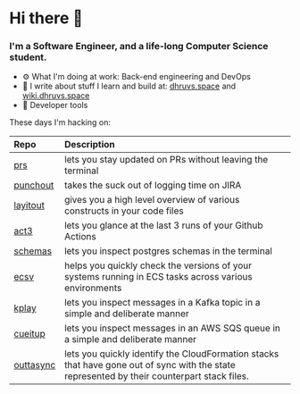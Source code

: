 Hi there 👋
===

### I'm a Software Engineer, and a life-long Computer Science student.


- ⚙️  What I'm doing at work: Back-end engineering and DevOps
- 🌱 I write about stuff I learn and build at:
    [dhruvs.space](https://dhruvs.space) and [wiki.dhruvs.space](https://wiki.dhruvs.space)
- 💙 Developer tools

These days I'm hacking on:

| Repo  | Description |
| :---------------------------------------- | :------------------------------------------- |
| [prs](https://github.com/dhth/prs)| lets you stay updated on PRs without leaving the terminal |
| [punchout](https://github.com/dhth/punchout) | takes the suck out of logging time on JIRA |
| [layitout](https://github.com/dhth/layitout) | gives you a high level overview of various constructs in your code files |
| [act3](https://github.com/dhth/act3) | lets you glance at the last 3 runs of your Github Actions |
| [schemas](https://github.com/dhth/schemas) | lets you inspect postgres schemas in the terminal |
| [ecsv](https://github.com/dhth/ecsv) | helps you quickly check the versions of your systems running in ECS tasks across various environments |
| [kplay](https://github.com/dhth/kplay) | lets you inspect messages in a Kafka topic in a simple and deliberate manner |
| [cueitup](https://github.com/dhth/cueitup) | lets you inspect messages in an AWS SQS queue in a simple and deliberate manner |
| [outtasync](https://github.com/dhth/outtasync) | lets you quickly identify the CloudFormation stacks that have gone out of sync with the state represented by their counterpart stack files. |
